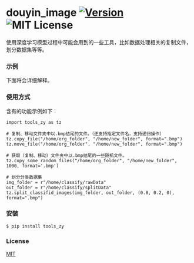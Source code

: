 # douyin_image [![Version][version-badge]][version-link] ![MIT License][license-badge]


使用深度学习模型过程中可能会用到的一些工具，比如数据处理相关的复制文件，划分数据集等等。

### 示例

下面将会详细解释。

### 使用方式
含有的功能示例如下：
```
import tools_zy as tz

# 复制、移动文件夹中以.bmp结尾的文件。（还支持指定文件名，支持递归操作）
tz.copy_file("/home/org_folder", "/home/new_folder", format=".bmp")
tz.move_file("/home/org_folder", "/home/new_folder", format=".bmp")

# 获取（复制、移动）文件夹中以.bmp结尾的一些随机文件。
tz.copy_some_random_files("/home/org_folder", "/home/new_folder", 1000, format='.bmp')

# 划分分类数据集
img_folder = r"/home/classify/rawData"
out_folder = r"/home/classify/splitData"
tz.split_classifid_images(img_folder, out_folder, (0.8, 0.2, 0), format=".bmp")
```


### 安装

```
$ pip install tools_zy
```


### License

[MIT](https://github.com/pythonml/douyin_image/blob/master/LICENSE)


[version-badge]:   https://img.shields.io/badge/version-0.1-brightgreen.svg
[version-link]:    https://pypi.python.org/pypi/douyin_image/
[license-badge]:   https://img.shields.io/github/license/pythonml/douyin_image.svg